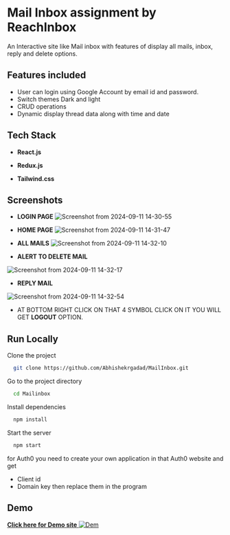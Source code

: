 
# Mail Inbox assignment by ReachInbox

An Interactive site like Mail inbox with features of display all mails, inbox, reply and delete options.
## Features included

- User can login using Google Account by email id and password.
- Switch themes Dark and light
- CRUD operations
- Dynamic display thread data along with time and date





## Tech Stack

- **React.js**

- **Redux.js**
- **Tailwind.css**


## Screenshots
- **LOGIN PAGE**
![Screenshot from 2024-09-11 14-30-55](https://github.com/user-attachments/assets/04388071-84a0-4efd-b0c4-0254283d1ba7)

- **HOME PAGE**
![Screenshot from 2024-09-11 14-31-47](https://github.com/user-attachments/assets/f7d91067-290d-4fbf-81e1-13698429a0ec)

- **ALL MAILS**
![Screenshot from 2024-09-11 14-32-10](https://github.com/user-attachments/assets/d3f403a5-705a-49fd-8543-b73dadcbc9d6)

- **ALERT TO DELETE MAIL**

![Screenshot from 2024-09-11 14-32-17](https://github.com/user-attachments/assets/960a8c9e-1244-4d37-97af-3d0b11d64eb7)

- **REPLY MAIL**

![Screenshot from 2024-09-11 14-32-54](https://github.com/user-attachments/assets/9f3d6ad9-52d2-4e51-9324-98fa7336b0ab)

- AT BOTTOM RIGHT CLICK ON THAT 4 SYMBOL CLICK ON IT YOU WILL GET **LOGOUT** OPTION.


## Run Locally

Clone the project

```bash
  git clone https://github.com/Abhishekrgadad/MailInbox.git
```

Go to the project directory

```bash
  cd Mailinbox
```

Install dependencies

```bash
  npm install
```

Start the server

```bash
  npm start
```
for Auth0 you need to create your own application in that Auth0 website and get 
- Client id
- Domain key
then replace them in the program


## Demo

[**Click here for Demo site** ![Dem](https://img.shields.io/badge/Demo-Link-blue)](https://reachinbox-seven.vercel.app/)



